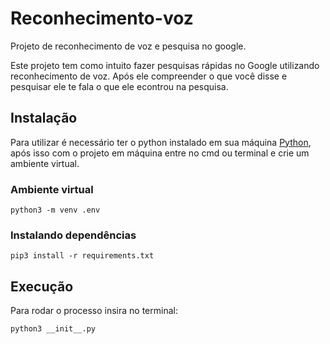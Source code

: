 # Reconhecimento-voz
Projeto de reconhecimento de voz e pesquisa no google.

Este projeto tem como intuito fazer pesquisas rápidas no Google utilizando reconhecimento de voz.
Após ele compreender o que você disse e pesquisar ele te fala o que ele econtrou na pesquisa.

## Instalação
Para utilizar é necessário ter o python instalado em sua máquina [Python](https://www.python.org/downloads/), após isso com o projeto em máquina entre no cmd ou terminal e crie um ambiente virtual.

### Ambiente virtual 
`python3 -m venv .env`

### Instalando dependências
`pip3 install -r requirements.txt`


## Execução
Para rodar o processo insira no terminal:

`python3 __init__.py`